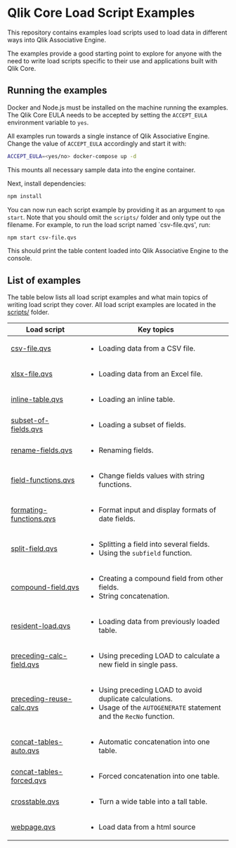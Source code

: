 # Qlik Core Load Script Examples

This repository contains examples load scripts used to load data in different ways into Qlik Associative Engine.

The examples provide a good starting point to explore for anyone with the need to write load scripts specific to their
use and applications built with Qlik Core.

## Running the examples

Docker and Node.js must be installed on the machine running the examples. The Qlik Core EULA needs to be accepted by
setting the `ACCEPT_EULA` environment variable to `yes`.

All examples run towards a single instance of Qlik Associative Engine. Change the value of `ACCEPT_EULA` accordingly and
start it with:

```sh
ACCEPT_EULA=<yes/no> docker-compose up -d
```

This mounts all necessary sample data into the engine container.

Next, install dependencies:

```sh
npm install
```

You can now run each script example by providing it as an argument to `npm start`. Note that you should omit the `scripts/` folder and only type out the filename. For example, to run the load script named `csv-file.qvs', run:

```sh
npm start csv-file.qvs
```

This should print the table content loaded into Qlik Associative Engine to the console.

## List of examples

The table below lists all load script examples and what main topics of writing load script they cover. All load script
examples are located in the [scripts/](./scripts/) folder.

Load script | Key topics
----------- | ----------
[csv-file.qvs](./scripts/csv-file.qvs) | <ul><li>Loading data from a CSV file.</ul>
[xlsx-file.qvs](./scripts/xlsx-file.qvs) | <ul><li>Loading data from an Excel file.</ul>
[inline-table.qvs](./scripts/inline-table.qvs) | <ul><li>Loading an inline table.</ul>
[subset-of-fields.qvs](./scripts/subset-of-fields.qvs) | <ul><li>Loading a subset of fields.</ul>
[rename-fields.qvs](./scripts/rename-fields.qvs) | <ul><li>Renaming fields.</ul>
[field-functions.qvs](./scripts/field-functions.qvs) | <ul><li>Change fields values with string functions.</ul>
[formating-functions.qvs](./scripts/formating-functions.qvs) | <ul><li>Format input and display formats of date fields.</ul>
[split-field.qvs](./scripts/split-field.qvs) | <ul><li>Splitting a field into several fields.<li>Using the `subfield` function.</ul>
[compound-field.qvs](./scripts/compound-field.qvs) | <ul><li>Creating a compound field from other fields.<li>String concatenation.</ul>
[resident-load.qvs](./scripts/resident-load.qvs) | <ul><li>Loading data from previously loaded table.</ul>
[preceding-calc-field.qvs](./scripts/preceding-calc-field.qvs) | <ul><li>Using preceding LOAD to calculate a new field in single pass.</ul>
[preceding-reuse-calc.qvs](./scripts/preceding-reuse-calc.qvs) | <ul><li>Using preceding LOAD to avoid duplicate calculations.<li>Usage of the `AUTOGENERATE` statement and the `RecNo` function.</ul>
[concat-tables-auto.qvs](./scripts/concat-tables.qvs) | <ul><li>Automatic concatenation into one table.</ul>
[concat-tables-forced.qvs](./scripts/concat-tables.qvs) | <ul><li>Forced concatenation into one table.</ul>
[crosstable.qvs](./scripts/crosstable.qvs) | <ul><li>Turn a wide table into a tall table.</ul>
[webpage.qvs](./scripts/webpage.qvs) | <ul><li>Load data from a html source</ul>
